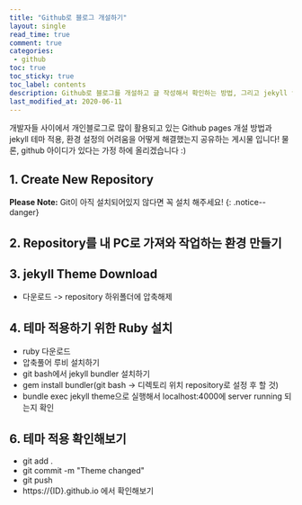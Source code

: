 ```yaml
---
title: "Github로 블로그 개설하기"  
layout: single  
read_time: true  
comment: true  
categories: 
 - github  
toc: true  
toc_sticky: true  
toc_label: contents  
description: Github로 블로그를 개설하고 글 작성해서 확인하는 방법, 그리고 jekyll theme, ruby 설치하기(+markdowm 연습)  
last_modified_at: 2020-06-11  
---
```


개발자들 사이에서 개인블로그로 많이 활용되고 있는 Github pages 개설 방법과 jekyll 테마 적용, 환경 설정의 어려움을 어떻게 해결했는지 공유하는 게시물 입니다!
물론, github 아이디가 있다는 가정 하에 올리겠습니다 :)

## 1. Create New Repository

**Please Note:** Git이 아직 설치되어있지 않다면 꼭 설치 해주세요!
{: .notice--danger}
## 2. Repository를 내 PC로 가져와 작업하는 환경 만들기 

## 3. jekyll Theme Download
 - 다운로드 -> repository 하위폴더에 압축해제

## 4. 테마 적용하기 위한 Ruby 설치
- ruby 다운로드
- 압축풀어 루비 설치하기 
- git bash에서 jekyll bundler 설치하기
- gem install bundler(git bash -> 디렉토리 위치 repository로 설정 후 할 것)
- bundle exec jekyll theme으로 실행해서 localhost:4000에 server running 되는지 확인

## 6. 테마 적용 확인해보기 
- git add .  
- git commit -m "Theme changed"  
- git push
- https://{ID}.github.io 에서 확인해보기 
